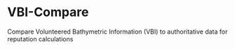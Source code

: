 # VBI-Compare
Compare Volunteered Bathymetric Information (VBI) to authoritative data for reputation calculations
